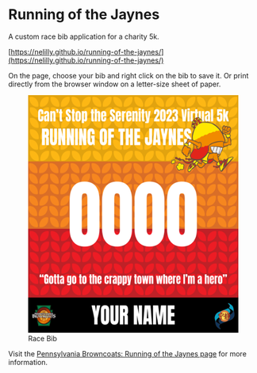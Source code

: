# Running of the Jaynes
A custom race bib application for a charity 5k.

[https://nelilly.github.io/running-of-the-jaynes/](https://nelilly.github.io/running-of-the-jaynes/)

On the page, choose your bib and right click on the bib to save it. Or print directly from the browser window on a letter-size sheet of paper.

<figure>
<img src="bibs/rotj-bib_2023.png" height="480" width="480" alt="Running of the Jaynes. Can't Stop the Serenity 2022 Virtual 5k. 0000. Your Name" />
<figcaption>Race Bib</figcaption>
</figure>

Visit the [Pennsylvania Browncoats: Running of the Jaynes page](http://pabrowncoats.com/csts/running-of-the-jaynes/) for more information.
